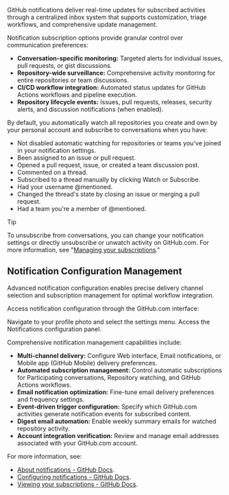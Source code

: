 GitHub notifications deliver real-time updates for subscribed activities through a centralized inbox system that supports customization, triage workflows, and comprehensive update management.

Notification subscription options provide granular control over communication preferences:

- **Conversation-specific monitoring:** Targeted alerts for individual issues, pull requests, or gist discussions.
- **Repository-wide surveillance:** Comprehensive activity monitoring for entire repositories or team discussions.
- **CI/CD workflow integration:** Automated status updates for GitHub Actions workflows and pipeline execution.
- **Repository lifecycle events:** Issues, pull requests, releases, security alerts, and discussion notifications (when enabled).

By default, you automatically watch all repositories you create and own by your personal account and subscribe to conversations when you have:

- Not disabled automatic watching for repositories or teams you've joined in your notification settings.
- Been assigned to an issue or pull request.
- Opened a pull request, issue, or created a team discussion post.
- Commented on a thread.
- Subscribed to a thread manually by clicking Watch or Subscribe.
- Had your username @mentioned.
- Changed the thread's state by closing an issue or merging a pull request.
- Had a team you're a member of @mentioned.

> [!TIP]
> To unsubscribe from conversations, you can change your notification settings or directly unsubscribe or unwatch activity on GitHub.com. For more information, see "[Managing your subscriptions](https://docs.github.com/github/managing-subscriptions-and-notifications-on-github/managing-your-subscriptions)."

## Notification Configuration Management

Advanced notification configuration enables precise delivery channel selection and subscription management for optimal workflow integration.

Access notification configuration through the GitHub.com interface:

Navigate to your profile photo and select the settings menu.
Access the Notifications configuration panel.

Comprehensive notification management capabilities include:

- **Multi-channel delivery:** Configure Web interface, Email notifications, or Mobile app (GitHub Mobile) delivery preferences.
- **Automated subscription management:** Control automatic subscriptions for Participating conversations, Repository watching, and GitHub Actions workflows.
- **Email notification optimization:** Fine-tune email delivery preferences and frequency settings.
- **Event-driven trigger configuration:** Specify which GitHub.com activities generate notification events for subscribed content.
- **Digest email automation:** Enable weekly summary emails for watched repository activity.
- **Account integration verification:** Review and manage email addresses associated with your GitHub.com account.

For more information, see:

- [About notifications - GitHub Docs](https://docs.github.com/account-and-profile/managing-subscriptions-and-notifications-on-github/setting-up-notifications/about-notifications).
- [Configuring notifications - GitHub Docs](https://docs.github.com/account-and-profile/managing-subscriptions-and-notifications-on-github/setting-up-notifications/configuring-notifications).
- [Viewing your subscriptions - GitHub Docs](https://docs.github.com/account-and-profile/managing-subscriptions-and-notifications-on-github/managing-subscriptions-for-activity-on-github/viewing-your-subscriptions).
